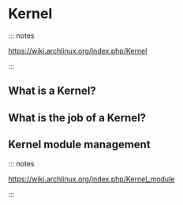 # Kernel

::: notes

https://wiki.archlinux.org/index.php/Kernel

:::

## What is a Kernel?

## What is the job of a Kernel?

## Kernel module management

::: notes

https://wiki.archlinux.org/index.php/Kernel_module

:::


